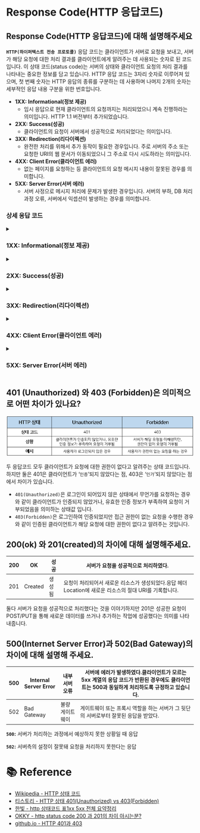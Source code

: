 # Response Code(HTTP 응답코드)

## Response Code(HTTP 응답코드)에 대해 설명해주세요

**`HTTP(하이퍼텍스트 전송 프로토콜)`** 응답 코드는 클라이언트가 서버로 요청을 보내고, 서버가 해당 요청에 대한 처리 결과를 클라이언트에게 알려주는 데 사용되는 숫자로 된 코드입니다. 이 상태 코드(status code)는 서버의 상태와 클라이언트 요청의 처리 결과를 나타내는 중요한 정보를 담고 있습니다. HTTP 응답 코드는 3자리 숫자로 이루어져 있으며, 첫 번째 숫자는 HTTP 응답의 종류를 구분하는 데 사용하며 나머지 2개의 숫자는 세부적인 응답 내용 구분을 위한 번호입니다.

- **1XX: Informational(정보 제공)**
  - 임시 응답으로 현재 클라이언트의 요청까지는 처리되었으니 계속 진행하라는 의미입니다. HTTP 1.1 버전부터 추가되었습니다.
- **2XX: Success(성공)**
  - 클라이언트의 요청이 서버에서 성공적으로 처리되었다는 의미입니다.
- **3XX: Redirection(리다이렉션)**
  - 완전한 처리를 위해서 추가 동작이 필요한 경우입니다. 주로 서버의 주소 또는 요청한 URI의 웹 문서가 이동되었으니 그 주소로 다시 시도하라는 의미입니다.
- **4XX: Client Error(클라이언트 에러)**
  - 없는 페이지를 요청하는 등 클라이언트의 요청 메시지 내용이 잘못된 경우를 의미합니다.
- **5XX: Server Error(서버 에러)**
  - 서버 사정으로 메시지 처리에 문제가 발생한 경우입니다. 서버의 부하, DB 처리 과정 오류, 서버에서 익셉션이 발생하는 경우를 의미합니다.

### 상세 응답 코드

<details>
  <summary><h3>1XX: Informational(정보 제공)</h3></summary>
  <p align="center"><img src="./images/1xx.png" width="700px"></p>

| 상태 코드 | 상태 텍스트         | 한국어 뜻     | 서버 측면에서의 의미                                                                                                                                                                |
| --------- | ------------------- | ------------- | ----------------------------------------------------------------------------------------------------------------------------------------------------------------------------------- |
| 1XX       | Informational       | 정보 제공     | 클라이언트의 요청을 받았으며 작업을 계속 진행하고 있다. 1xx 계열의 응답은 HTTP/1.1 클라이언트에게만 보낼 수 있으며 응답은 바디 없이 상태 라인, 헤더(생략 가능), 빈 줄로 종료됩니다. |
| 100       | Continue            | 계속          | 계속 진행하라.클라이언트는 요청 헤더에 ‘Expect: 100-continue’를 보내고 서버는 이를 처리할 수 있으면 이 코드로 응답합니다.                                                           |
| 101       | Switching Protocols | 프로토콜 전환 | 프로토콜을 전환하라.프로토콜을 HTTP 1.1에서 업그레이드할 때 Upgrade 응답 헤더에 표시합니다. 현재는 HTTP 1.1이 최신이므로 사용할 일이 없습니다.                                      |
| 102       | Processing          | 처리중        | (WebDAV) 처리 중이다.서버가 처리하는 데 오랜 시간이 예상되어 클라이언트에서 타임 아웃이 발생하지 않도록 이 응답 코드를 보냅니다.                                                    |
| 103 ~ 199 | Unassigned          |               | 현재 할당되지 않은 상태 코드입니다.                                                                                                                                                 |

</details>
<details>
  <summary><h3>2XX: Success(성공)</h3></summary>
  <p align="center"><img src="./images/2xx.png" width="700px"></p>

| 상태 코드 | 상태 텍스트                  | 한국어 뜻          | 서버 측면에서의 의미                                                                                                                                                                     |
| --------- | ---------------------------- | ------------------ | ---------------------------------------------------------------------------------------------------------------------------------------------------------------------------------------- |
| 2XX       | Success                      | 성공               | 클라이언트가 요청한 동작을 수신하여 이해하였고 승낙하였으며 성공적으로 처리하였다.                                                                                                       |
| 200       | OK                           | 성공               | 서버가 요청을 성공적으로 처리하였다.                                                                                                                                                     |
| 201       | Created                      | 생성됨             | 요청이 처리되어서 새로운 리소스가 생성되었다.응답 헤더 Location에 새로운 리소스의 절대 URI를 기록합니다.                                                                                 |
| 202       | Accepted                     | 허용됨             | 요청은 접수하였지만, 처리가 완료되지 않았다.응답 헤더의 Location, Retry-After를 참고하여 클라이언트는 다시 요청을 보냅니다.                                                              |
| 203       | Non-AuthoritativeInformation | 신뢰할 수 없는정보 | 응답 헤더가 오리지널 서버로부터 제공된 것이 아니다.프록시 서버가 응답 헤더에 주석을 덧붙인 경우가 하나의 예입니다.                                                                       |
| 204       | No Content                   | 콘텐츠 없음        | 처리를 성공하였지만, 클라이언트에게 돌려줄 콘텐츠가 없다.응답에는 헤더만 있고 바디는 없습니다. DELETE 요청에 대한 응답에 많이 사용됩니다.                                                |
| 205       | Reset Content                | 콘텐츠 재설정      | 처리를 성공하였고 브라우저의 화면을 리셋하라.예를 들어 브라우저가 입력 폼을 보여 주고 있을 때 이 응답 코드를 받으면 브라우저는 모든 입력 항목을 리셋하고 재입력할 수 있는 상태가 됩니다. |
| 206       | Partial Content              | 일부 콘텐츠        | 콘텐츠의 일부만을 보낸다.응답 헤더의 Content-Range에 응답 콘텐츠의 범위를 기록합니다. 예를 들어 1,500 바이트의 리소스 중에서 처음의 500바이트만을 보낼 때 사용할 수 있습니다.            |
| 207       | Multi-Status                 | 다중 상태          | (WebDAV) 처리 결과의 스테이터스가 여러 개이다.207 응답은 성공을 뜻하지만, 각각의 처리 결과가 성공인지는 바디를 봐야 알 수 있습니다.                                                      |
| 208 ~ 299 | Unassigned                   |                    | 현재 할당되지 않은 상태 코드입니다.                                                                                                                                                      |

</details>                                                                                                             
<details>
  <summary><h3>3XX: Redirection(리다이렉션)</h3></summary>
  <p align="center"><img src="./images/3xx.png" width="700px"></p>

| 상태 코드 | 상태 텍스트        | 한국어 뜻       | 서버 측면에서의 의미                                                                                                                                                                                                                                                                                      |
| --------- | ------------------ | --------------- | --------------------------------------------------------------------------------------------------------------------------------------------------------------------------------------------------------------------------------------------------------------------------------------------------------- |
| 3XX       | Redirection        | 리다이렉션      | 클라이언트는 요청을 마치기 위해 추가 동작을 취해야 한다.                                                                                                                                                                                                                                                  |
| 300       | Multiple Choices   | 여러 선택항목   | 선택 항목이 여러 개 있다.지정한 URI에 대해서 콘텐츠 협상을 수행한 결과 서버에서 콘텐츠를 결정하지 못하고 클라이언트에게 복수 개의 링크를 응답할 때 사용합니다.                                                                                                                                            |
| 301       | Moved Permanently  | 영구 이동       | 지정한 리소스가 새로운 URI로 이동하였다.이동할 곳의 새로운 URI는 응답 헤더 Location에 기록합니다.                                                                                                                                                                                                         |
| 302       | Found              | 다른 위치 찾음  | 요청한 리소스를 다른 URI에서 찾았다.요청한 URI가 없으므로 클라이언트 메소드를 그대로 유지한 채 응답 헤더 Location에 표시된 다른 URI로 요청을 재송신할 필요가 있습니다. 302의 의미를 정확하게 개선해서 307을 정의하였으므로 이 응답 코드의 사용은 권장하지 않습니다.                                       |
| 303       | See Other          | 다른 위치 보기  | 다른 위치로 요청하라.요청에 대한 처리 결과를 응답 헤더 Location에 표시된 URI에서 GET으로 취득할 수 있습니다. 브라우저의 폼 요청을 POST로 처리하고 그 결과 화면으로 리다이렉트시킬 때 자주 사용하는 응답 코드입니다.                                                                                       |
| 304       | Not Modified       | 수정되지 않음   | 마지막 요청 이후 요청한 페이지는 수정되지 않았다.If-Modified-Since와 같은 조건부 GET 요청일 때 지정한 리소스가 갱신되지 않았음을 알려 줍니다. 이 응답 코드에는 바디가 없습니다.                                                                                                                           |
| 305       | Use Proxy          | 프록시 사용     | 지정한 리소스에 액세스하려면 프록시를 통해야 한다.응답 헤더 Location에 프록시의 URI를 기록합니다.                                                                                                                                                                                                         |
| 306       | (Unused)           |                 | 예전 버전에서 사용하다가 현재는 사용하지 않는 상태 코드입니다.                                                                                                                                                                                                                                            |
| 307       | Temporary Redirect | 임시 리다이렉션 | 임시로 리다이렉션 요청이 필요하다.요청한 URI가 없으므로 클라이언트 메소드를 그대로 유지한 채 응답 헤더 Location에 표시된 다른 URI로 요청을 재송신할 필요가 있습니다. 클라이언트는 향후 요청 시 원래 위치를 계속 사용해야 합니다. 302의 의미를 정확하게 재정의해서 HTTP/1.1의 307 응답으로 추가되었습니다. |
| 308~399   | Unassigned         |                 | 현재 할당되지 않은 상태 코드입니다.                                                                                                                                                                                                                                                                       |

</details>

<details>
  <summary><h3>4XX:  Client Error(클라이언트 에러)</h3></summary>
  <p align="center"><img src="./images/4xx.png" width="700px"></p>

| 상태 코드 | 상태 텍스트                        | 한국어 뜻                | 서버 측면에서의 의미                                                                                                                                                                                                        |
| --------- | ---------------------------------- | ------------------------ | --------------------------------------------------------------------------------------------------------------------------------------------------------------------------------------------------------------------------- |
| 4XX       | Client Error                       | 클라이언트 에러          | 클라이언트의 요청에 오류가 있다.                                                                                                                                                                                            |
| 400       | Bad Request                        | 잘못된 요청              | 요청의 구문이 잘못되었다.클라이언트가 모르는 4xx 계열 응답 코드가 반환된 경우에도 클라이언트는 400과 동일하게 처리하도록 규정하고 있습니다.                                                                                 |
| 401       | Unauthorized                       | 권한 없음                | 지정한 리소스에 대한 액세스 권한이 없다.응답 헤더 WWW-Authenticate에 필요한 인증 방식을 지정합니다.                                                                                                                         |
| 402       | Payment Required                   | 결제 필요                | 지정한 리소스를 액세스하기 위해서는 결제가 필요하다.이 응답 코드는 실제로는 사용되지 않습니다.                                                                                                                              |
| 403       | Forbidden                          | 금지됨                   | 지정한 리소스에 대한 액세스가 금지되었다.401 인증 처리 이외의 사유로 리소스에 대한 액세스가 금지되었음을 의미합니다. 리소스의 존재 자체를 은폐하고 싶은 경우는 404 응답 코드를 사용할 수 있습니다.                          |
| 404       | Not Found                          | 찾을 수 없음             | 지정한 리소스를 찾을 수 없다.                                                                                                                                                                                               |
| 405       | Method Not Allowed                 | 허용되지 않은메소드      | 요청한 URI가 지정한 메소드를 지원하지 않는다.응답 헤더 Allow에 이 URI가 지원하는 메소드 목록을 기록합니다.                                                                                                                  |
| 406       | Not Acceptable                     | 수용할 수 없음           | 클라이언트가 Accept-\* 헤더에 지정한 항목에 관해 처리할 수 없다.응답 바디에는 300 응답처럼 서버가 수용 가능한 다른 선택지 리스트가 기록됩니다.                                                                              |
| 407       | Proxy AuthenticationRequired       | 프록시 인증 필요         | 클라이언트는 프록시 서버에 인증이 필요하다.프록시 서버의 응답 헤더 Proxy-Authenticate에 필요한 인증 방식을 지정합니다.                                                                                                      |
| 408       | Request Timeout                    | 요청 시간초과            | 요청을 기다리다 서버에서 타임아웃하였다.                                                                                                                                                                                    |
| 409       | Conflict                           | 충돌                     | 서버가 요청을 수행하는 중에 충돌이 발생하였다.예를 들어 사용자명을 new_name으로 변경하려 하였지만, 서버에 이미 new_name이라는 사용자가 존재하는 경우입니다. 응답 헤더 Location에는 충돌이 발생한 리소스의 URI를 기록합니다. |
| 410       | Gone                               | 사라짐                   | 지정한 리소스가 이전에는 존재하였지만, 현재는 존재하지 않는다.예를 들어 기간이 한정된 프로모션 사이트가 사라진 경우 사용할 수 있는 응답 코드입니다.                                                                         |
| 411       | Length Required                    | 길이 필요                | 요청 헤더에 Content-Length를 지정해야 한다.                                                                                                                                                                                 |
| 412       | Precondition Failed                | 사전 조건 실패           | If-Match와 같은 조건부 요청에서 지정한 사전 조건이 서버와 맞지 않는다.                                                                                                                                                      |
| 413       | Request EntityToo Large            | 요청 객체가너무 큼       | 요청 메시지가 너무 크다.서버는 접속을 끊습니다.                                                                                                                                                                             |
| 414       | Request-URIToo Large               | 요청 URI가너무 긺        | 요청 URI가 너무 길다.                                                                                                                                                                                                       |
| 415       | UnsupportedMedia Type              | 지원되지 않는미디어 유형 | 클라이언트가 지정한 미디어 타입을 서버가 지원하지 않는다.예를 들어 서버가 지원하는 이미지는 JPG, PNG뿐인데 클라이언트가 GIF 형식의 이미지를 요청하는 경우입니다.                                                            |
| 416       | Range Not Satisfiable              | 처리할 수 없는요청 범위  | 클라이언트가 지정한 리소스의 범위가 서버의 리소스 사이즈와 맞지 않는다.                                                                                                                                                     |
| 417       | Expectation Failed                 | 예상 실패                | 클라이언트가 지정한 Expect 헤더를 서버가 이해할 수 없다.                                                                                                                                                                    |
| 418 ~ 421 | Unassigned                         |                          | 현재 할당되지 않은 상태 코드입니다.                                                                                                                                                                                         |
| 422       | Unprocessable Entity               | 처리할 수 없는엔티티     | (WebDAV) 클라이언트가 송신한 XML이 구문은 맞지만, 의미상 오류가 있다.                                                                                                                                                       |
| 423       | Locked                             | 잠김                     | (WebDAV) 지정한 리소스는 잠겨있다.                                                                                                                                                                                          |
| 424       | Failed Dependency                  | 의존 관계로 실패         | (WebDAV) 다른 작업의 실패로 인해 본 요청도 실패하였다.                                                                                                                                                                      |
| 426       | Upgraded Required                  | 업그레이드필요함         | 클라이언트의 프로토콜의 업그레이드가 필요하다. 응답에 Upgrade 헤더를 보내 필요한 프로토콜을 알려 줍니다.                                                                                                                    |
| 428       | Precondition Required              | 사전 조건 필요함         | If-Match와 같은 사전조건을 지정하는 헤더가 필요하다. If-Match 헤더가 있지만, 맞지 않는 경우는 412 응답을 보냅니다.                                                                                                          |
| 429       | Too Many Requests                  | 너무 많은 요청           | 클라이언트가 주어진 시간 동안 너무 많은 요청을 보냈다.요청의 속도를 제한할 때 사용합니다.  응답에 Retry-After 헤더를 보내 얼마나 기다릴지를 알려 줄 수 있습니다.                                                            |
| 431       | Request Header Fields Too Large    | 너무 큰 헤더             | 헤더의 길이가 너무 크다. 헤더의 전체 크기가 크거나 또는 하나의 헤더가 매우 큰 경우입니다. 보통 Referer URL이 길거나 쿠키 항목이 많은 경우입니다.                                                                            |
| 444       | Connection Closed Without Response | 응답 없이연결 닫음       | (NGINX) 응답을 보내지 않고 연결을 종료하였다.보통 악의적인 요청에 대해서 사용하며 클라이언트에서는 응답을 볼 수 없고 Nginx 로그에는 나타납니다.                                                                             |
| 451       | Unavailable For Legal Reasons      | 법적 사유로 불가         | 법적으로 문제가 있는 리소스를 요청하였다.                                                                                                                                                                                   |
| 452 ~ 499 | Unassigned                         |                          | 현재 할당되지 않은 상태 코드입니다.                                                                                                                                                                                         |

</details> 
<details>
  <summary><h3>5XX: Server Error(서버 에러)</h3></summary>
  <p align="center"><img src="./images/5xx.png" width="700px"></p>

| 상태 코드 | 상태 텍스트                | 한국어 뜻           | 서버 측면에서의 의미                                                                                                                          |
| --------- | -------------------------- | ------------------- | --------------------------------------------------------------------------------------------------------------------------------------------- |
| 5XX       | Server Error               | 서버 에러           | 클라이언트의 요청은 유효한데 서버가 처리에 실패하였다.                                                                                        |
| 500       | Internal Server Error      | 내부 서버 오류      | 서버에 에러가 발생하였다.클라이언트가 모르는 5xx 계열의 응답 코드가 반환된 경우에도 클라이언트는 500과 동일하게 처리하도록 규정하고 있습니다. |
| 501       | Not Implemented            | 구현되지 않음       | 요청한 URI의 메소드에 대해 서버가 구현하고 있지 않다.                                                                                         |
| 502       | Bad Gateway                | 불량 게이트웨이     | 게이트웨이 또는 프록시 역할을 하는 서버가 그 뒷단의 서버로부터 잘못된 응답을 받았다.                                                          |
| 503       | Service Unavailable        | 서비스 제공불가     | 현재 서버에서 서비스를 제공할 수 없다.보통은 서버의 과부하나 서비스 점검 등 일시적인 상태입니다.                                              |
| 504       | Gateway Timeout            | 게이트웨이 시간초과 | 게이트웨이 또는 프록시 역할을 하는 서버가 그 뒷단의 서버로부터 응답을 기다리다 타임아웃이 발생하였다.                                         |
| 505       | HTTP Version Not Supported | HTTP 버전미지원     | 클라이언트가 요청에 사용한 HTTP 버전을 서버가 지원하지 않는다.                                                                                |
| 506       | Unassigned                 |                     | 현재 할당되지 않은 상태 코드입니다.                                                                                                           |
| 507       | Insufficient Storage       | 용량 부족           | (WebDAV) 서버에 저장 공간 부족으로 처리에 실패하였다.                                                                                         |
| 512 ~ 599 | Unassigned                 |                     | 현재 할당되지 않은 상태 코드입니다.                                                                                                           |

</details>

## 401 (Unauthorized) 와 403 (Forbidden)은 의미적으로 어떤 차이가 있나요?

  <p align="center"><img src="./images/401vs403.png" width="700px"></p>

두 응답코드 모두 클라이언트가 요청에 대한 권한이 없다고 알려주는 상태 코드입니다. 하지만 둘은 401은 클라이언트가 ‘`인증`’되지 않았다는 점, 403은 ‘`인가`’되지 않았다는 점에서 차이가 있습니다.

- `401(Unauthorized)`은 로그인이 되어있지 않은 상태에서 무언가를 요청하는 경우와 같이 클라이언트가 인증되지 않았거나, 유효한 인증 정보가 부족하여 요청이 거부되었음을 의미하는 상태값 입니다.
- `403(Forbidden)`은 로그인하여 인증되었지만 접근 권한이 없는 요청을 수행한 경우와 같이 인증된 클라이언트가 해당 요청에 대한 권한이 없다고 알려주는 것입니다.

## 200(ok) 와 201(created)의 차이에 대해 설명해주세요.

| 200 | OK      | 성공   | 서버가 요청을 성공적으로 처리하였다.                                                                     |
| --- | ------- | ------ | -------------------------------------------------------------------------------------------------------- |
| 201 | Created | 생성됨 | 요청이 처리되어서 새로운 리소스가 생성되었다.응답 헤더 Location에 새로운 리소스의 절대 URI를 기록합니다. |

둘다 서버가 요청을 성공적으로 처리했다는 것을 이야기하지만 201은 성공한 요청이 POST/PUT을 통해 새로운 데이터를 쓰거나 추가하는 작업에 성공했다는 의미를 나타내줍니다.

## 500(Internet Server Error)과 502(Bad Gateway)의 차이에 대해 설명해 주세요.

| 500 | Internal Server Error | 내부 서버 오류  | 서버에 에러가 발생하였다.클라이언트가 모르는 5xx 계열의 응답 코드가 반환된 경우에도 클라이언트는 500과 동일하게 처리하도록 규정하고 있습니다. |
| --- | --------------------- | --------------- | --------------------------------------------------------------------------------------------------------------------------------------------- |
| 502 | Bad Gateway           | 불량 게이트웨이 | 게이트웨이 또는 프록시 역할을 하는 서버가 그 뒷단의 서버로부터 잘못된 응답을 받았다.                                                          |

**`500`:** 서버가 처리하는 과정에서 예상하지 못한 상황일 때 응답

**`502`:** 서버측의 설정이 잘못돼 요청을 처리하지 못한다는 응답

# 📚 Reference

- [Wikipedia - HTTP 상태 코드](<[https://ko.wikipedia.org/wiki/HTTP_상태_코드](https://ko.wikipedia.org/wiki/HTTP_%EC%83%81%ED%83%9C_%EC%BD%94%EB%93%9C)>)
- [티스토리 - HTTP 상태 401(Unauthorized) vs 403(Forbidden)](https://mangkyu.tistory.com/146)
- [한빛 - http 상태코드 표1xx 5xx 전체 요약정리](<[https://hongong.hanbit.co.kr/http-상태-코드-표-1xx-5xx-전체-요약-정리/](https://hongong.hanbit.co.kr/http-%EC%83%81%ED%83%9C-%EC%BD%94%EB%93%9C-%ED%91%9C-1xx-5xx-%EC%A0%84%EC%B2%B4-%EC%9A%94%EC%95%BD-%EC%A0%95%EB%A6%AC/)>)
- [OKKY - http status code 200 과 201의 차이 아시는분?](https://okky.kr/questions/371034)
- [github.io - HTTP 401과 403](https://kimdoky.github.io/http/2018/12/30/401_403/)
